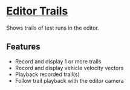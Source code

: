 # [Editor Trails](https://openplanet.dev/plugin/editortrails)
Shows trails of test runs in the editor.

## Features
* Record and display 1 or more trails
* Record and display vehicle velocity vectors
* Playback recorded trail(s)
* Follow trail playback with the editor camera
